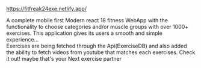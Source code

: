 https://fitfreak24exe.netlify.app/

A complete mobile first Modern react 18 fitness WebApp with the functionality to choose categories and/or muscle groups with over 1000+ exercises. 
This application gives its users a smooth and simple experience...  
Exercises are being fetched through the Api(ExerciseDB) and also added the ability to fetch videos from youtube that matches each exercises.
Check it out! maybe that's your Next exercise partner
